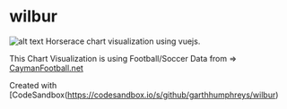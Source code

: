 # wilbur

![alt text](https://media.giphy.com/media/3oz8xAmT1v0SDWBhUk/giphy.gif)
Horserace chart visualization using vuejs.

This Chart Visualization is using Football/Soccer Data from => [CaymanFootball.net](https://caymanfootball.net/)

Created with [CodeSandbox(https://codesandbox.io/s/github/garthhumphreys/wilbur)
